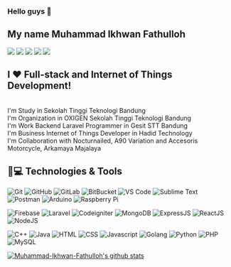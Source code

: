 ### Hello guys 👋
## My name Muhammad Ikhwan Fathulloh

[![](https://img.shields.io/badge/-@MuhammadIkhwanFathulloh-%231DA1F2?style=flat-square&logo=linkedin&logoColor=ffffff)](https://www.linkedin.com/in/muhammad-ikhwan-fathulloh-4a9835165/)
[![](https://img.shields.io/badge/-@MuhammadIkhwanFathulloh-%23181717?style=flat-square&logo=blogger&logoColor=ffffff)](https://muhammadikhwanfathulloh.blogspot.com/)
[![](https://img.shields.io/badge/-@MuhammadIkhwanFathulloh-%23181717?style=flat-square&logo=github)](https://github.com/Muhammad-Ikhwan-Fathulloh)
[![](https://img.shields.io/badge/-@MuhammadIkhwanFathulloh-%23FF0000?style=flat-square&logo=youtube)](https://www.youtube.com/channel/UCBXuAApKa8JrN89t8Z2fekw)
[![](https://img.shields.io/website?color=0ab9e6&style=flat-square&up_message=muhammadikhwanfathulloh-b5ac3.web.app&url=https%3A%2F%2Fmuhammadikhwanfathulloh-b5ac3.web.app)](https://muhammadikhwanfathulloh-b5ac3.web.app/)

## I ❤️ Full-stack and Internet of Things Development!
<br>
I'm Study in Sekolah Tinggi Teknologi Bandung
<br>
I'm Organization in OXIGEN Sekolah Tinggi Teknologi Bandung
<br>
I'm Work Backend Laravel Programmer in Gesit STT Bandung
<br>
I'm Business Internet of Things Developer in Hadid Technology
<br>
I'm Collaboration with Nocturnailed, A90 Variation and Accesoris Motorcycle, Arkamaya Majalaya 
<br>

## 🚀💻 Technologies & Tools

  ![Git](https://img.shields.io/badge/-Git-black?style=flat-square&logo=git)
  ![GitHub](https://img.shields.io/badge/-GitHub-181717?style=flat-square&logo=github)
  ![GitLab](https://img.shields.io/badge/-GitLab-FCA121?style=flat-square&logo=gitlab)
  ![BitBucket](https://img.shields.io/badge/-BitBucket-darkblue?style=flat-square&logo=bitbucket)
  ![VS Code](https://img.shields.io/badge/-VS%20Code-007ACC?style=flat-square&logo=visual-studio-code)
  ![Sublime Text](https://img.shields.io/badge/-SublimeText-black?style=flat-square&logo=sublime-text)
  ![Postman](https://img.shields.io/badge/Postman-black?style=flat-square&logo=postman)
  ![Arduino](https://img.shields.io/badge/Arduino-black?style=flat-square&logo=arduino)
  ![Raspberry Pi](https://img.shields.io/badge/-Raspberry%20Pi-C51A4A?style=flat-square&logo=Raspberry-Pi)
  
  
  ![Firebase](https://img.shields.io/badge/Firebase-black?style=flat-square&logo=firebase)
  ![Laravel](https://img.shields.io/badge/Laravel-black?style=flat-square&logo=laravel)
  ![Codeigniter](https://img.shields.io/badge/Codeigniter-black?style=flat-square&logo=codeigniter)
  ![MongoDB](https://img.shields.io/badge/Mongodb-black?style=flat-square&logo=mongodb)
  ![ExpressJS](https://img.shields.io/badge/ExpressJS-black?style=flat-square&logo=express)
  ![ReactJS](https://img.shields.io/badge/ReactJS-black?style=flat-square&logo=react)
  ![NodeJS](https://img.shields.io/badge/NodeJS-black?style=flat-square&logo=node-js)
  
  ![C++](https://img.shields.io/badge/C++-black?style=flat-square&logo=c++)
  ![Java](https://img.shields.io/badge/Java-black?style=flat-square&logo=java)
  ![HTML](https://img.shields.io/badge/HTML-black?style=flat-square&logo=html5)
  ![CSS](https://img.shields.io/badge/CSS-black?style=flat-square&logo=css3)
  ![Javascript](https://img.shields.io/badge/Javascript-black?style=flat-square&logo=javascript)
  ![Golang](https://img.shields.io/badge/Golang-black?style=flat-square&logo=go)
  ![Python](https://img.shields.io/badge/-Python-black?style=flat-square&logo=Python)
  ![PHP](https://img.shields.io/badge/PHP-black?style=flat-square&logo=php)
  ![MySQL](https://img.shields.io/badge/-MySQL-black?style=flat-square&logo=mysql)

<p align="left">
  <a href="https://github.com/Muhammad-Ikhwan-Fathulloh"><img src="https://github-readme-stats.vercel.app/api?username=Muhammad-Ikhwan-Fathulloh&hide_border=true&show_icons=true" alt="Muhammad-Ikhwan-Fathulloh's github stats"></a>
</p>
